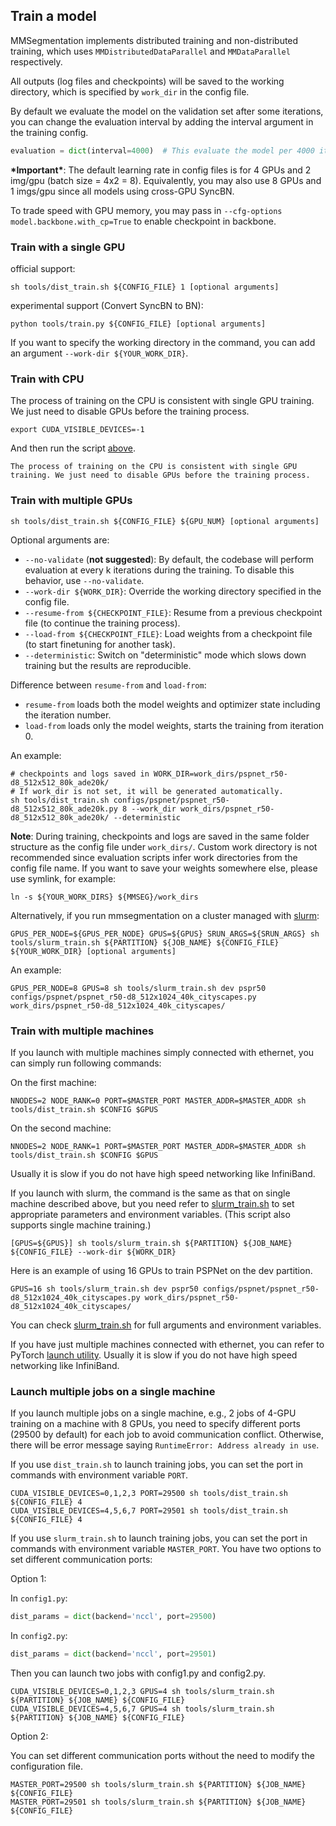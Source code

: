 ## Train a model

MMSegmentation implements distributed training and non-distributed training,
which uses `MMDistributedDataParallel` and `MMDataParallel` respectively.

All outputs (log files and checkpoints) will be saved to the working directory,
which is specified by `work_dir` in the config file.

By default we evaluate the model on the validation set after some iterations, you can change the evaluation interval by adding the interval argument in the training config.

```python
evaluation = dict(interval=4000)  # This evaluate the model per 4000 iterations.
```

**\*Important\***: The default learning rate in config files is for 4 GPUs and 2 img/gpu (batch size = 4x2 = 8).
Equivalently, you may also use 8 GPUs and 1 imgs/gpu since all models using cross-GPU SyncBN.

To trade speed with GPU memory, you may pass in `--cfg-options model.backbone.with_cp=True` to enable checkpoint in backbone.

### Train with a single GPU

official support:

```shell
sh tools/dist_train.sh ${CONFIG_FILE} 1 [optional arguments]
```

experimental support (Convert SyncBN to BN):

```shell
python tools/train.py ${CONFIG_FILE} [optional arguments]
```

If you want to specify the working directory in the command, you can add an argument `--work-dir ${YOUR_WORK_DIR}`.

### Train with CPU

The process of training on the CPU is consistent with single GPU training. We just need to disable GPUs before the training process.

```shell
export CUDA_VISIBLE_DEVICES=-1
```

And then run the script [above](#train-with-a-single-gpu).

```{warning}
The process of training on the CPU is consistent with single GPU training. We just need to disable GPUs before the training process.
```

### Train with multiple GPUs

```shell
sh tools/dist_train.sh ${CONFIG_FILE} ${GPU_NUM} [optional arguments]
```

Optional arguments are:

- `--no-validate` (**not suggested**): By default, the codebase will perform evaluation at every k iterations during the training. To disable this behavior, use `--no-validate`.
- `--work-dir ${WORK_DIR}`: Override the working directory specified in the config file.
- `--resume-from ${CHECKPOINT_FILE}`: Resume from a previous checkpoint file (to continue the training process).
- `--load-from ${CHECKPOINT_FILE}`: Load weights from a checkpoint file (to start finetuning for another task).
- `--deterministic`: Switch on "deterministic" mode which slows down training but the results are reproducible.

Difference between `resume-from` and `load-from`:

- `resume-from` loads both the model weights and optimizer state including the iteration number.
- `load-from` loads only the model weights, starts the training from iteration 0.

An example:

```shell
# checkpoints and logs saved in WORK_DIR=work_dirs/pspnet_r50-d8_512x512_80k_ade20k/
# If work_dir is not set, it will be generated automatically.
sh tools/dist_train.sh configs/pspnet/pspnet_r50-d8_512x512_80k_ade20k.py 8 --work_dir work_dirs/pspnet_r50-d8_512x512_80k_ade20k/ --deterministic
```

**Note**: During training, checkpoints and logs are saved in the same folder structure as the config file under `work_dirs/`. Custom work directory is not recommended since evaluation scripts infer work directories from the config file name. If you want to save your weights somewhere else, please use symlink, for example:

```shell
ln -s ${YOUR_WORK_DIRS} ${MMSEG}/work_dirs
```

Alternatively, if you run mmsegmentation on a cluster managed with [slurm](https://slurm.schedmd.com/):

```shell
GPUS_PER_NODE=${GPUS_PER_NODE} GPUS=${GPUS} SRUN_ARGS=${SRUN_ARGS} sh tools/slurm_train.sh ${PARTITION} ${JOB_NAME} ${CONFIG_FILE} ${YOUR_WORK_DIR} [optional arguments]
```

An example:

```shell
GPUS_PER_NODE=8 GPUS=8 sh tools/slurm_train.sh dev pspr50 configs/pspnet/pspnet_r50-d8_512x1024_40k_cityscapes.py work_dirs/pspnet_r50-d8_512x1024_40k_cityscapes/
```

### Train with multiple machines

If you launch with multiple machines simply connected with ethernet, you can simply run following commands:

On the first machine:

```shell
NNODES=2 NODE_RANK=0 PORT=$MASTER_PORT MASTER_ADDR=$MASTER_ADDR sh tools/dist_train.sh $CONFIG $GPUS
```

On the second machine:

```shell
NNODES=2 NODE_RANK=1 PORT=$MASTER_PORT MASTER_ADDR=$MASTER_ADDR sh tools/dist_train.sh $CONFIG $GPUS
```

Usually it is slow if you do not have high speed networking like InfiniBand.

If you launch with slurm, the command is the same as that on single machine described above, but you need refer to [slurm_train.sh](https://github.com/open-mmlab/mmsegmentation/blob/master/tools/slurm_train.sh) to set appropriate parameters and environment variables. (This script also supports single machine training.)

```shell
[GPUS=${GPUS}] sh tools/slurm_train.sh ${PARTITION} ${JOB_NAME} ${CONFIG_FILE} --work-dir ${WORK_DIR}
```

Here is an example of using 16 GPUs to train PSPNet on the dev partition.

```shell
GPUS=16 sh tools/slurm_train.sh dev pspr50 configs/pspnet/pspnet_r50-d8_512x1024_40k_cityscapes.py work_dirs/pspnet_r50-d8_512x1024_40k_cityscapes/
```

You can check [slurm_train.sh](../tools/slurm_train.sh) for full arguments and environment variables.

If you have just multiple machines connected with ethernet, you can refer to
PyTorch [launch utility](https://pytorch.org/docs/stable/distributed.html#launch-utility).
Usually it is slow if you do not have high speed networking like InfiniBand.

### Launch multiple jobs on a single machine

If you launch multiple jobs on a single machine, e.g., 2 jobs of 4-GPU training on a machine with 8 GPUs,
you need to specify different ports (29500 by default) for each job to avoid communication conflict. Otherwise, there will be error message saying `RuntimeError: Address already in use`.

If you use `dist_train.sh` to launch training jobs, you can set the port in commands with environment variable `PORT`.

```shell
CUDA_VISIBLE_DEVICES=0,1,2,3 PORT=29500 sh tools/dist_train.sh ${CONFIG_FILE} 4
CUDA_VISIBLE_DEVICES=4,5,6,7 PORT=29501 sh tools/dist_train.sh ${CONFIG_FILE} 4
```

If you use `slurm_train.sh` to launch training jobs, you can set the port in commands with environment variable `MASTER_PORT`. You have two options to set different communication ports:

Option 1:

In `config1.py`:

```python
dist_params = dict(backend='nccl', port=29500)
```

In `config2.py`:

```python
dist_params = dict(backend='nccl', port=29501)
```

Then you can launch two jobs with config1.py and config2.py.

```shell
CUDA_VISIBLE_DEVICES=0,1,2,3 GPUS=4 sh tools/slurm_train.sh ${PARTITION} ${JOB_NAME} ${CONFIG_FILE}
CUDA_VISIBLE_DEVICES=4,5,6,7 GPUS=4 sh tools/slurm_train.sh ${PARTITION} ${JOB_NAME} ${CONFIG_FILE}
```

Option 2:

You can set different communication ports without the need to modify the configuration file.

```shell
MASTER_PORT=29500 sh tools/slurm_train.sh ${PARTITION} ${JOB_NAME} ${CONFIG_FILE}
MASTER_PORT=29501 sh tools/slurm_train.sh ${PARTITION} ${JOB_NAME} ${CONFIG_FILE}
```
